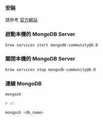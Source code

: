 ### 安裝

請參考 [官方網站](https://www.mongodb.com/docs/manual/installation/)

### 啟動本機的 MongoDB Server

```sh
brew services start mongodb-community@6.0
```

### 關閉本機的 MongoDB Server

```sh
brew services stop mongodb-community@6.0
```

### 連線 MongoDB

```sh
mongosh

# or

mongosh <db_name>
```